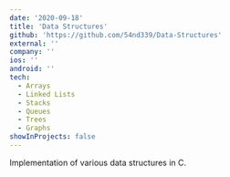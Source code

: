 ```yaml
---
date: '2020-09-18'
title: 'Data Structures'
github: 'https://github.com/54nd339/Data-Structures'
external: ''
company: ''
ios: ''
android: ''
tech:
  - Arrays
  - Linked Lists
  - Stacks
  - Queues
  - Trees
  - Graphs
showInProjects: false
---
```


Implementation of various data structures in C.
